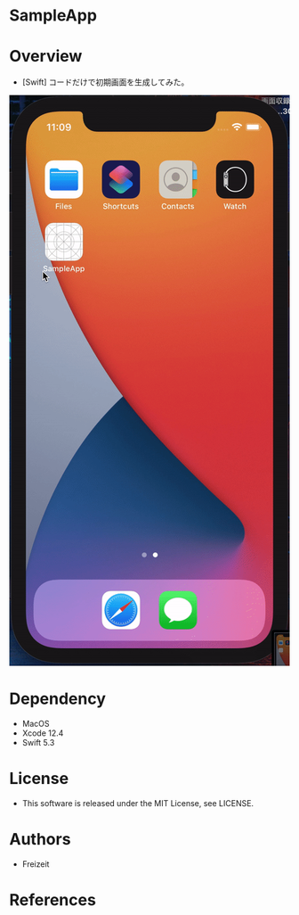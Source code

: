 # SampleApp

# Overview

* [Swift] コードだけで初期画面を生成してみた。

<img src="https://github.com/Freizeit-sys/Qiita-Sample-Codes/blob/main/Qiita01/qiita01.gif">

# Dependency

* MacOS
* Xcode 12.4
* Swift 5.3

# License

* This software is released under the MIT License, see LICENSE.

# Authors

* Freizeit

# References
